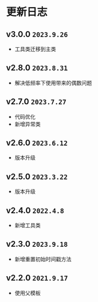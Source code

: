 # 更新日志

## v3.0.0 `2023.9.26`

- 工具类迁移到主类

## v2.8.0 `2023.8.31`

- 解决低频率下使用带来的偶数问题

## v2.7.0 `2023.7.27`

- 代码优化
- 新增异常类

## v2.6.0 `2023.6.12`

- 版本升级

## v2.5.0 `2023.3.22`

- 版本升级

## v2.4.0 `2022.4.8`

- 新增工具类

## v2.3.0 `2023.9.18`

- 新增重置初始时间戳方法

## v2.2.0 `2021.9.17`

- 使用父模板
